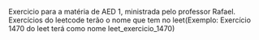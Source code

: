 Exercicio para a matéria de AED 1, ministrada pelo professor Rafael.
Exercícios do leetcode terão o nome que tem no leet(Exemplo: Exercício 1470 do leet terá como nome leet_exercicio_1470) 